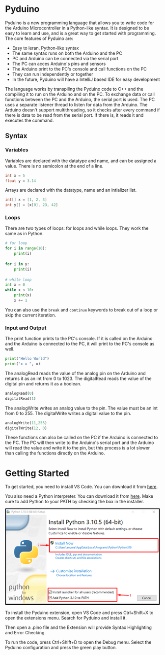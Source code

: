 # Pyduino

Pyduino is a new programming language that allows you to write code for the Arduino Microcontroller in a Python-like syntax.
It is designed to be easy to learn and use, and is a great way to get started with programming. The core features of Pyduino are:
- Easy to leran, Python-like syntax
- The same syntax runs on both the Arduino and the PC
- PC and Arduino can be connected via the serial port
- The PC can acces Arduino's pins and sensors
- The Arduino print to the PC's console and call functions on the PC
- They can run independently or together
- In the future, Pyduino will have a IntelliJ based IDE for easy development 

The language works by transpiling the Pyduino code to C++ and the compiling it to run on the Arduino and on the PC.
To exchange data or call functions between the PC and the Arduino, the serial port is used. The PC uses a separate listener
thread to listen for data from the Arduino. The Arduino doesn't support multithreading, so it checks after every command
if there is data to be read from the serial port. If there is, it reads it and executes the command.

## Syntax

### Variables
Variables are declared with the datatype and name, and can be assigned a value.
There is no semicolon at the end of a line.
```c 
int x = 5
float y = 3.14
```
Arrays are declared with the datatype, name and an intializer list.
```c
int[] x = [1, 2, 3]
int y[] = [x[0], 23, 42]
```

### Loops
There are two types of loops: for loops and while loops. They work the same as in Python.
```python
# for loop
for i in range(10):
    print(i)

for i in y:
    print(i)
   
# while loop
int x = 0
while x < 10:
    print(x)
    x += 1
```
You can also use the `break` and `continue` keywords to break out of a loop or skip the current iteration. 

### Input and Output 
The print function prints to the PC's console. If it is called on the Arduino and the Arduino is connected to the PC, it will print to the PC's console as well.
```python
print("Hello World")
print("x = ", x)
```

The analogRead reads the value of the analog pin on the Arduino and returns it as an int from 0 to 1023. The digitalRead reads the value of the digital pin and returns it as a boolean.
```python
analogRead(0)
digitalRead(1)
```

The analogWrite writes an analog value to the pin. The value must be an int from 0 to 255. The digitalWrite writes a digital value to the pin.
```python
analogWrite(11,255)
digitalWrite(12, 0)
```

These functions can also be called on the PC if the Arduino is connected to the PC. The PC will then write to the Arduino's
serial port and the Arduino will read the value and write it to the pin, but this process is a lot slower than calling the functions directly on the Arduino.

# Getting Started


To get started, you need to install VS Code. You can download it from [here](https://code.visualstudio.com/Download).

You also need a Python interpreter. You can download it from [here](https://www.python.org/downloads/release/python-3102/).
Make sure to add Python to your PATH by checking the box in the installer.

![img.png](doc/img.png)

To install the Pyduino extension, open VS Code and press Ctrl+Shift+X to open the extensions menu. Search for Pyduino and install it.

Then open a .pino file and the Extension will provide Syntax Highlighting and Error Checking.

To run the code, press Ctrl+Shift+D to open the Debug menu. Select the Pyduino configuration and press the green play button.


